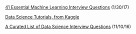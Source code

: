 [41 Essential Machine Learning Interview Questions](https://www.springboard.com/blog/machine-learning-interview-questions/) (1/30/17)

[Data Science Tutorials, from Kaggle](https://www.kaggle.com/wiki/Tutorials)

[A Curated List of Data Science Interview Questions](https://www.springboard.com/blog/data-science-interview-questions/) (11/10/16)